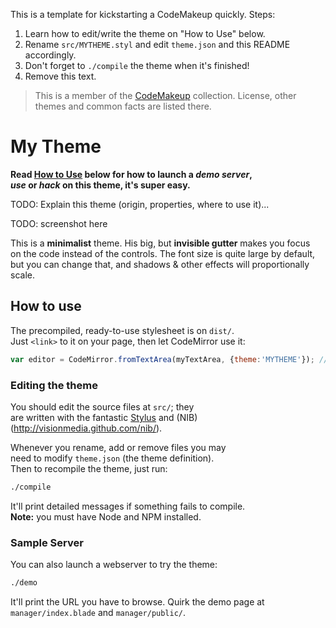 This is a template for kickstarting a CodeMakeup quickly. Steps:

 1. Learn how to edit/write the theme on "How to Use" below.
 2. Rename `src/MYTHEME.styl` and edit `theme.json` and this README accordingly.
 3. Don't forget to `./compile` the theme when it's finished!
 4. Remove this text.



> This is a member of the [CodeMakeup](https://github.com/jmendeth/CodeMakeup) collection.
> License, other themes and common facts are listed there.

# My Theme

**Read [How to Use](#how-to-use) below for how to launch a _demo server_,  
_use_ or _hack_ on this theme, it's super easy.**

TODO: Explain this theme (origin, properties, where to use it)...

TODO: screenshot here

This is a **minimalist** theme. His big, but **invisible gutter** makes you focus  
on the code instead of the controls. The font size is quite large by default,  
but you can change that, and shadows & other effects will proportionally scale.  

## How to use

The precompiled, ready-to-use stylesheet is on `dist/`.  
Just `<link>` to it on your page, then let CodeMirror use it:

```javascript
var editor = CodeMirror.fromTextArea(myTextArea, {theme:'MYTHEME'}); //TODO: adjust this
```

### Editing the theme

You should edit the source files at `src/`; they  
are written with the fantastic [Stylus](http://learnboost.github.com/stylus) and (NIB)(http://visionmedia.github.com/nib/).

Whenever you rename, add or remove files you may  
need to modify `theme.json` (the theme definition).  
Then to recompile the theme, just run:

```bash
./compile
```

It'll print detailed messages if something fails to compile.  
**Note:** you must have Node and NPM installed.

### Sample Server

You can also launch a webserver to try the theme:

```bash
./demo
```

It'll print the URL you have to browse.
Quirk the demo page at `manager/index.blade` and `manager/public/`.
